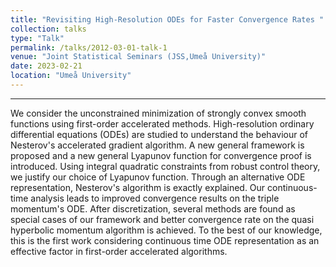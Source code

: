 ```yaml
---
title: "Revisiting High-Resolution ODEs for Faster Convergence Rates "
collection: talks
type: "Talk"
permalink: /talks/2012-03-01-talk-1
venue: "Joint Statistical Seminars (JSS,Umeå University)"
date: 2023-02-21
location: "Umeå University"
---
```

-----

We consider the unconstrained minimization of strongly convex smooth functions using first-order accelerated methods. High-resolution ordinary differential equations (ODEs) are studied to understand the behaviour of Nesterov's accelerated gradient algorithm. A new general framework is proposed and a new general Lyapunov function for convergence proof is introduced. Using integral quadratic constraints from robust control theory, we justify our choice of Lyapunov function. Through an alternative ODE representation, Nesterov's algorithm is exactly explained. Our continuous-time analysis leads to improved convergence results on the triple momentum's ODE. After discretization, several methods are found as special cases of our framework and better convergence rate on the quasi hyperbolic momentum algorithm is achieved. To the best of our knowledge, this is the first work considering continuous time ODE representation as an effective factor in first-order accelerated algorithms.
